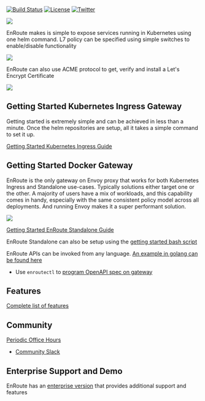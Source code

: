 [![Build Status](https://dev.azure.com/saaras-io/Enroute/_apis/build/status/saarasio.enroute?branchName=master)](https://dev.azure.com/saaras-io/Enroute/_build/latest?definitionId=6&branchName=master)
[![License](https://img.shields.io/badge/License-Apache%202.0-blue.svg)](https://opensource.org/licenses/Apache-2.0)
[![Twitter](https://img.shields.io/twitter/follow/SaarasInc?label=Follow%20EnRoute&style=social)](https://twitter.com/intent/follow?screen_name=SaarasInc)

![](https://getenroute.io/images/enroute-logo.svg)

EnRoute makes is simple to expose services running in Kubernetes using one helm command. L7 policy can be specified using simple switches to enable/disable functionality

![](https://getenroute.io/img/APIGatewayIngressWithFiltersWithHelm.jpeg)

EnRoute can also use ACME protocol to get, verify and install a Let's Encrypt Certificate

![](https://getenroute.io/img/onestep-fast-20.gif)

## Getting Started Kubernetes Ingress Gateway

Getting started is extremely simple and can be achieved in less than a minute. Once the helm repositories are setup, all it takes a simple command to set it up.

[Getting Started Kubernetes Ingress Guide](https://getenroute.io/docs/ingress-filter-legos-secure-microservices-apis-using-helm-envoy/)

## Getting Started Docker Gateway

EnRoute is the only gateway on Envoy proxy that works for both Kubernetes Ingress and Standalone use-cases. Typically solutions either target one or the other. A majority of users have a mix of workloads, and this capability comes in handy, especially with the same consistent policy model across all deployments. And running Envoy makes it a super performant solution.

![](https://getenroute.io/img/APIGatewayStandaloneAndIngressWithFilters.jpeg)

[Getting Started EnRoute Standalone Guide](https://getenroute.io/reference/getting-started/getting-started-enroute-standalone-gateway/)

EnRoute Standalone can also be setup using the [getting started bash script](https://github.com/saarasio/gettingstarted)

EnRoute APIs can be invoked from any language. [An example in golang can be found here](https://github.com/saarasio/api-ratelimit)

* Use ```enroutectl``` to [program OpenAPI spec on gateway](https://getenroute.io/cookbook/openapi-swagger-spec-autoprogram-api-gateway-30-seconds-no-code/)

## Features

[Complete list of features](https://getenroute.io/features)

## Community

[Periodic Office Hours](https://www.meetup.com/enroute-universal-api-gateway-periodic-office-hours/events/rtqbdsycccbsb/)

- [Community Slack](https://join.slack.com/t/saaras-io/shared_invite/zt-pz1qay34-9UNGwJWTOMG5jolGrbWH~g)

## Enterprise Support and Demo

EnRoute has an [enterprise version](https://getenroute.io/features) that provides additional support and features 
